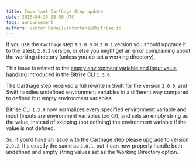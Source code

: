 ```yaml
---
title: Important Carthage Step update
date: 2016-04-25 18:50 UTC
tags: announcement
authors: Viktor Benei|viktorbenei@bitrise.io
---
```


If you use the `Carthage` step's `2.0.0` or `2.0.1` version
you should upgrade it to the latest, `2.0.2` version, or else
you might get an error complaining about the working
directory (unless you do set a working directory).

This issue is related to the [empty environment variable and input value handling](/2016/04/13/new-version-of-the-bitrise-cli-1-3-0-is-finally-released.html)
introduced in the Bitrise CLI `1.3.0`.

The Carthage step received a full rewrite in Swift for the
version `2.0.0`, and Swift handles undefined environment variables
in a different way compared to defined but empty environment variables.

Bitrise CLI `1.3.0` now normalizes every specified environment
variable and input (inputs are environment variables too 😉),
and sets an empty string as the value, instead of skipping (not defining)
the environment variable if the value is not defined.

So, if you'd have an issue with the Carthage step please upgrade
to version `2.0.2`. It's exactly the same as `2.0.1`, but it
can now properly handle both undefined and empty string values
set as the Working Directory option.
